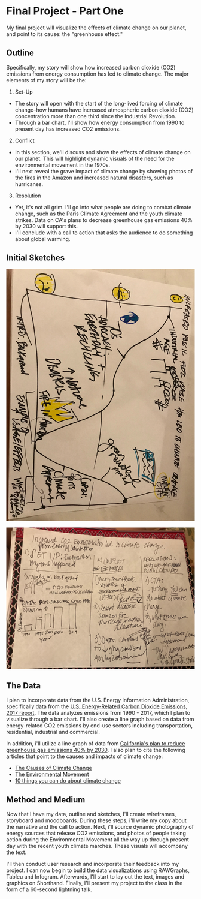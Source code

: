 # Final Project - Part One

My final project will visualize the effects of climate change on our planet, and point to its cause: the "greenhouse effect." 

## Outline

Specifically, my story will show how increased carbon dioxide (CO2) emissions from energy consumption has led to climate change. The major elements of my story will be the:

1. Set-Up
* The story will open with the start of the long-lived forcing of climate change–how humans have increased atmospheric carbon dioxide   (CO2) concentration more than one third since the Industrial Revolution. 
* Through a bar chart, I'll show how energy consumption from 1990 to present day has increased CO2 emissions.
  
2. Conflict
* In this section, we'll discuss and show the effects of climate change on our planet. This will highlight dynamic visuals of the need for the environmental movement in the 1970s.
* I'll next reveal the grave impact of climate change by showing photos of the fires in the Amazon and increased natural disasters, such as hurricanes.
 
3. Resolution
* Yet, it's not all grim. I'll go into what people are doing to combat climate change, such as the Paris Climate Agreement and the youth climate strikes. Data on CA's plans to decrease greenhouse gas emissions 40% by 2030 will support this.
* I'll conclude with a call to action that asks the audience to do something about global warming.

## Initial Sketches

![Final Project - Sketch 1](IMG-9775.jpg)

![Final Project - Sketch 2](co2-emissions-sketch.jpg)

## The Data 

I plan to incorporate data from the U.S. Energy Information Administration, specifically data from the [U.S. Energy-Related Carbon Dioxide Emissions, 2017 report](https://www.eia.gov/environment/emissions/carbon/). The data analyzes emissions from 1990 - 2017, which I plan to visualize through a bar chart. I'll also create a line graph based on data from energy-related CO2 emissions by end-use sectors including transportation, residential, industrial and commercial. 

In addition, i'll utilize a line graph of data from [California's plan to reduce greenhouse gas emissions 40% by 2030](https://www.eia.gov/todayinenergy/detail.php?id=34792). I also plan to cite the following articles that point to the causes and impacts of climate change:

* [The Causes of Climate Change](https://climate.nasa.gov/causes/)
* [The Environmental Movement](https://www.encyclopedia.com/earth-and-environment/ecology-and-environmentalism/environmental-studies/environmental-movement)
* [10 things you can do about climate change](https://davidsuzuki.org/what-you-can-do/top-10-ways-can-stop-climate-change/)

## Method and Medium

Now that I have my data, outline and sketches, I'll create wireframes, storyboard and moodboards. During these steps, i'll write my copy about the narrative and the call to action. Next, i'll source dynamic photography of energy sources that release CO2 emissions, and photos of people taking action during the Environmental Movement all the way up through present day with the recent youth climate marches. These visuals will accompany the text.

I'll then conduct user research and incorporate their feedback into my project. I can now begin to build the data visualizations using RAWGraphs, Tableu and Infogram. Afterwards, I'll start to lay out the text, images and graphics on Shorthand. Finally, I'll present my project to the class in the form of a 60-second lightning talk. 
